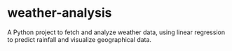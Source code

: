 # weather-analysis
A Python project to fetch and analyze weather data, using linear regression to predict rainfall and visualize geographical data.
